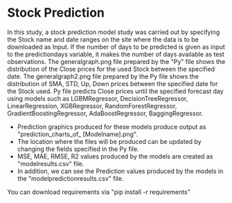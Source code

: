 # Stock Prediction

In this study, a stock prediction model study was carried out by specifying the Stock name and date ranges on the site where the data is to be downloaded as Input.
If the number of days to be predicted is given as input to the predictiondays variable, it makes the number of days available as test observations.
The generalgraph.png file prepared by the "Py" file shows the distribution of the Close prices for the used Stock between the specified date.
The generalgraph2.png file prepared by the Py file shows the distribution of SMA, STD, Up, Down prices between the specified date for the Stock used.
Py file predicts Close prices until the specified forecast day using models such as LGBMRegressor, DecisionTreeRegressor, LinearRegression, XGBRegressor, 
RandomForestRegressor, GradientBoostingRegressor, AdaBoostRegressor, BaggingRegressor. 

* Prediction graphics produced for these models produce output as "prediction_charts_of_ [Modelname].png". 
* The location where the files will be produced can be updated by changing the fields specified in the Py file. 
* MSE, MAE, RMSE, R2 values produced by the models are created as "modelresults.csv" file.
* In addition, we can see the Prediction values produced by the models in the "modelpredictionresults.csv" file.

[linkedin]: https://www.linkedin.com/in/taylan-polat/

You can download requirements via "pip install -r requirements"